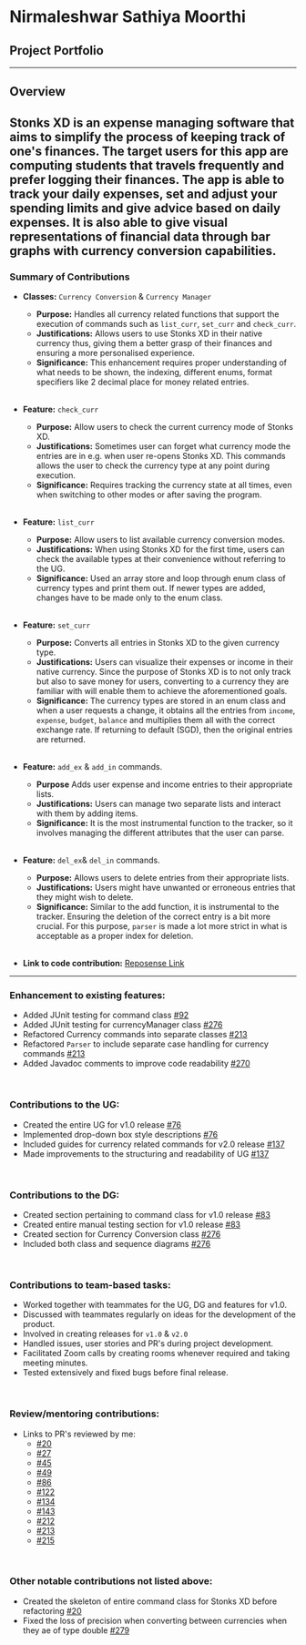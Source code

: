 # Nirmaleshwar Sathiya Moorthi
## Project Portfolio

---
## Overview
Stonks XD is an expense managing software that aims to simplify the process of keeping track of one's finances.
The target users for this app are computing students that travels frequently and prefer logging their finances.
The app is able to track your daily expenses, set and adjust your spending limits and give advice based on daily expenses.
It is also able to give visual representations of financial data through bar graphs with currency conversion capabilities.
---

### Summary of Contributions

* **Classes:** `Currency Conversion` & `Currency Manager`
    * **Purpose:** Handles all currency related functions that support the execution of commands such as `list_curr`, `set_curr` and `check_curr`.
    * **Justifications:** Allows users to use Stonks XD in their native currency thus, giving them a better grasp of their finances and ensuring a more personalised experience.
    * **Significance:** This enhancement requires proper understanding of what needs to be shown, the indexing, different enums, format specifiers like 2 decimal place for money related entries.

  <br>

* **Feature:** `check_curr`
  * **Purpose:** Allow users to check the current currency mode of Stonks XD.
  * **Justifications:** Sometimes user can forget what currency mode the entries are in e.g. when user re-opens Stonks XD. This commands allows the user to check the currency type at any point during execution.
  * **Significance:** Requires tracking the currency state at all times, even when switching to other modes or after saving the program.

  <br>

* **Feature:** `list_curr`
  * **Purpose:** Allow users to list available currency conversion modes.
  * **Justifications:** When using Stonks XD for the first time, users can check the available types at their convenience without referring to the UG.
  * **Significance:** Used an array store and loop through enum class of currency types and print them out. If newer types are added, changes have to be made only to the enum class.

  <br>

* **Feature:** `set_curr`
  * **Purpose:** Converts all entries in Stonks XD to the given currency type.
  * **Justifications:** Users can visualize their expenses or income in their native currency. Since the purpose of Stonks XD is to not only track but also to save money for users, converting to a currency they are familiar with will enable them to achieve the aforementioned goals.
  * **Significance:** The currency types are stored in an enum class and when a user requests a change, it obtains all the entries from `income`, `expense`, `budget`, `balance` and multiplies them all with the correct exchange rate. If returning to default (SGD), then the original entries are returned.

  <br>

* **Feature:** `add_ex` & `add_in` commands.
    * **Purpose** Adds user expense and income entries to their appropriate lists.
    * **Justifications:** Users can manage two separate lists and interact with them by adding items.
    * **Significance:** It is the most instrumental function to the tracker, so it involves managing the different attributes that the user can parse.

  <br>

* **Feature:** `del_ex`& `del_in` commands.
    * **Purpose:** Allows users to delete entries from their appropriate lists.
    * **Justifications:** Users might have unwanted or erroneous entries that they might wish to delete.
    * **Significance:** Similar to the add function, it is instrumental to the tracker. Ensuring the deletion of the correct entry is a bit more crucial. For this purpose, `parser` is made a lot more strict in what is acceptable as a proper index for deletion.

  <br>

* **Link to code contribution:** [Reposense Link](https://nus-cs2113-ay2122s1.github.io/tp-dashboard/?search=Nirmaleshwar&sort=groupTitle&sortWithin=title&timeframe=commit&mergegroup=&groupSelect=groupByRepos&breakdown=true&checkedFileTypes=docs~functional-code~test-code~other&since=2021-09-25&tabOpen=true&tabType=authorship&tabAuthor=Nirmaleshwar&tabRepo=AY2122S1-CS2113T-T12-3%2Ftp%5Bmaster%5D&authorshipIsMergeGroup=false&authorshipFileTypes=docs~functional-code~test-code&authorshipIsBinaryFileTypeChecked=false)
---
### Enhancement to existing features:

* Added JUnit testing for command class [#92](https://github.com/AY2122S1-CS2113T-T12-3/tp/pull/92)
* Added JUnit testing for currencyManager class [#276](https://github.com/AY2122S1-CS2113T-T12-3/tp/pull/276)
* Refactored Currency commands into separate classes [#213](https://github.com/AY2122S1-CS2113T-T12-3/tp/pull/213)
* Refactored `Parser` to include separate case handling for currency commands [#213](https://github.com/AY2122S1-CS2113T-T12-3/tp/pull/213)
* Added Javadoc comments to improve code readability [#270](https://github.com/AY2122S1-CS2113T-T12-3/tp/pull/270)

<br>

### Contributions to the UG:

* Created the entire UG for v1.0 release [#76](https://github.com/AY2122S1-CS2113T-T12-3/tp/pull/76/files)
* Implemented drop-down box style descriptions [#76](https://github.com/AY2122S1-CS2113T-T12-3/tp/pull/76/files)
* Included guides for currency related commands for v2.0 release [#137](https://github.com/AY2122S1-CS2113T-T12-3/tp/pull/137/files)
* Made improvements to the structuring and readability of UG [#137](https://github.com/AY2122S1-CS2113T-T12-3/tp/pull/137/files)

<br>

### Contributions to the DG:

* Created section pertaining to command class for v1.0 release [#83](https://github.com/AY2122S1-CS2113T-T12-3/tp/pull/83)
* Created entire manual testing section for v1.0 release [#83](https://github.com/AY2122S1-CS2113T-T12-3/tp/pull/83)
* Created section for Currency Conversion class [#276](https://github.com/AY2122S1-CS2113T-T12-3/tp/pull/276)
* Included both class and sequence diagrams [#276](https://github.com/AY2122S1-CS2113T-T12-3/tp/pull/276)

<br>

### Contributions to team-based tasks:

  * Worked together with teammates for the UG, DG and features for v1.0.
  * Discussed with teammates regularly on ideas for the development of the product.
  * Involved in creating releases for `v1.0` & `v2.0`
  * Handled issues, user stories and PR's during project development.
  * Facilitated Zoom calls by creating rooms whenever required and taking meeting minutes.
  * Tested extensively and fixed bugs before final release.

<br>

### Review/mentoring contributions:

* Links to PR's reviewed by me:
  * [#20](https://github.com/AY2122S1-CS2113T-T12-3/tp/pull/20)
  * [#27](https://github.com/AY2122S1-CS2113T-T12-3/tp/pull/27)
  * [#45](https://github.com/AY2122S1-CS2113T-T12-3/tp/pull/45)
  * [#49](https://github.com/AY2122S1-CS2113T-T12-3/tp/pull/49)
  * [#86](https://github.com/AY2122S1-CS2113T-T12-3/tp/pull/86)
  * [#122](https://github.com/AY2122S1-CS2113T-T12-3/tp/pull/122)
  * [#134](https://github.com/AY2122S1-CS2113T-T12-3/tp/pull/134)
  * [#143](https://github.com/AY2122S1-CS2113T-T12-3/tp/pull/143)
  * [#212](https://github.com/AY2122S1-CS2113T-T12-3/tp/pull/212)
  * [#213](https://github.com/AY2122S1-CS2113T-T12-3/tp/pull/213)
  * [#215](https://github.com/AY2122S1-CS2113T-T12-3/tp/pull/215)

<br>

### Other notable contributions not listed above:

* Created the skeleton of entire command class for Stonks XD before refactoring [#20](https://github.com/AY2122S1-CS2113T-T12-3/tp/pull/20)
* Fixed the loss of precision when converting between currencies when they ae of type double [#279](https://github.com/AY2122S1-CS2113T-T12-3/tp/pull/137)

  